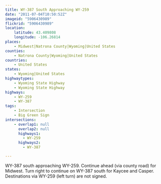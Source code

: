 ```yaml
---
title: WY-387 South Approaching WY-259
date: "2011-07-04T10:50:52Z"
imageid: "5906430989"
flickrid: "5906430989"
location:
    latitude: 43.409808
    longitude: -106.26814
places:
    - Midwest|Natrona County|Wyoming|United States
counties:
    - Natrona County|Wyoming|United States
countries:
    - United States
states:
    - Wyoming|United States
highwaytypes:
    - Wyoming State Highway
    - Wyoming State Highway
highways:
    - WY-259
    - WY-387
tags:
    - Intersection
    - Big Green Sign
intersections:
    - overlap1: null
      overlap2: null
      highways1:
        - WY-259
      highways2:
        - WY-387

---
```

WY-387 south approaching WY-259.  Continue ahead (via county road) for Midwest.  Turn right to continue on WY-387 south for Kaycee and Casper.  Destinations via WY-259 (left turn) are not signed.
